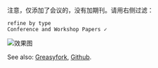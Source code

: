 注意，仅添加了会议的，没有加期刊。请用右侧过滤：

```
refine by type
Conference and Workshop Papers ✓
```

![效果图](https://cdn.jsdelivr.net/gh/symant233/PublicTools/dblp.uni-trier.de/view.png)

See also: [Greasyfork](https://greasyfork.org/zh-CN/scripts/435874-dblp-uni-trier-de-ccf%E7%AD%89%E7%BA%A7%E6%A0%87%E6%B3%A8), [Github](https://github.com/symant233/PublicTools).
